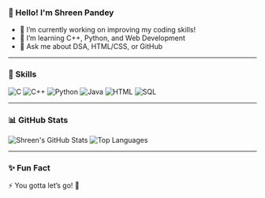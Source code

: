### 👋 Hello! I'm Shreen Pandey

- 🔭 I’m currently working on improving my coding skills!
- 🌱 I’m learning C++, Python, and Web Development
- 💬 Ask me about DSA, HTML/CSS, or GitHub

---

### 🚀 Skills

![C](https://img.shields.io/badge/-C-00599C?style=flat-square&logo=c)
![C++](https://img.shields.io/badge/-C++-00599C?style=flat-square&logo=c++)
![Python](https://img.shields.io/badge/-Python-3776AB?style=flat-square&logo=python)
![Java](https://img.shields.io/badge/-Java-007396?style=flat-square&logo=java)
![HTML](https://img.shields.io/badge/-HTML-E34F26?style=flat-square&logo=html5)
![SQL](https://img.shields.io/badge/-SQL-4479A1?style=flat-square&logo=mysql)

---

### 📊 GitHub Stats

![Shreen's GitHub Stats](https://github-readme-stats.vercel.app/api?username=divyanshijain&show_icons=true&theme=radical)
![Top Languages](https://github-readme-stats.vercel.app/api/top-langs/?username=divyanshijain&layout=compact&theme=radical)

<!-- Replace divyanshijain with your actual username -->

---

### ✨ Fun Fact
⚡ You gotta let’s go! 🚀
